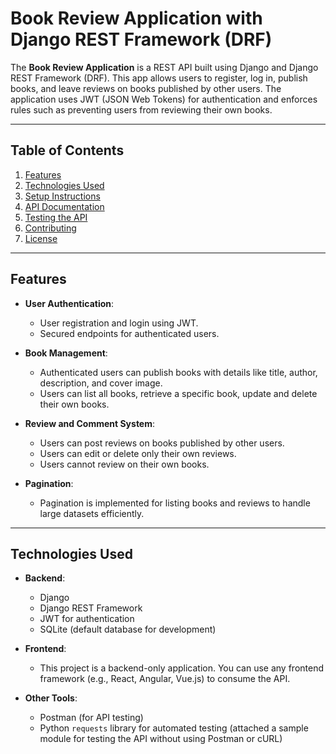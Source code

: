 # Book Review Application with Django REST Framework (DRF)


The **Book Review Application** is a REST API built using Django and Django REST Framework (DRF). This app allows users to register, log in, publish books, and leave reviews on books published by other users. The application uses JWT (JSON Web Tokens) for authentication and enforces rules such as preventing users from reviewing their own books.

---

## Table of Contents

1. [Features](#features)
2. [Technologies Used](#technologies-used)
3. [Setup Instructions](#setup-instructions)
4. [API Documentation](#api-documentation)
5. [Testing the API](#testing-the-api)
6. [Contributing](#contributing)
7. [License](#license)

---

## Features

- **User Authentication**:
  - User registration and login using JWT.
  - Secured endpoints for authenticated users.

- **Book Management**:
  - Authenticated users can publish books with details like title, author, description, and cover image.
  - Users can list all books, retrieve a specific book, update and delete their own books.

- **Review and Comment System**:
  - Users can post reviews on books published by other users.
  - Users can edit or delete only their own reviews.
  - Users cannot review on their own books.

- **Pagination**:
  - Pagination is implemented for listing books and reviews to handle large datasets efficiently.

---

## Technologies Used

- **Backend**:
  - Django
  - Django REST Framework
  - JWT for authentication
  - SQLite (default database for development)

- **Frontend**:
  - This project is a backend-only application. You can use any frontend framework (e.g., React, Angular, Vue.js) to consume the API.

- **Other Tools**:
  - Postman (for API testing)
  - Python `requests` library for automated testing (attached a sample module for testing the API without using Postman or cURL)

